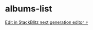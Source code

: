 # albums-list

[Edit in StackBlitz next generation editor ⚡️](https://stackblitz.com/~/github.com/mohdshanin/albums-list)